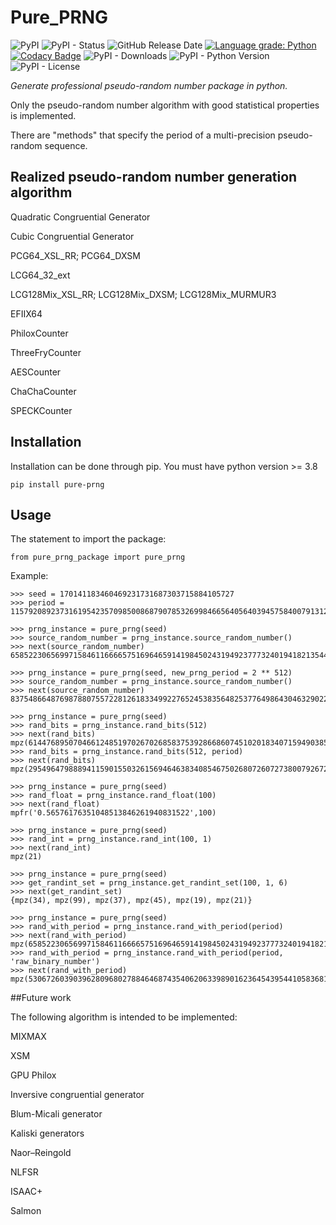 # Pure_PRNG

![PyPI](https://img.shields.io/pypi/v/pure_prng?color=red)
![PyPI - Status](https://img.shields.io/pypi/status/pure_prng)
![GitHub Release Date](https://img.shields.io/github/release-date/fsssosei/pure_prng)
[![Language grade: Python](https://img.shields.io/lgtm/grade/python/g/fsssosei/Pure_PRNG.svg?logo=lgtm&logoWidth=18)](https://lgtm.com/projects/g/fsssosei/Pure_PRNG/context:python)
[![Codacy Badge](https://api.codacy.com/project/badge/Grade/bf34f8d12be84b4492a5a3709df0aae5)](https://www.codacy.com/manual/fsssosei/pure_prng?utm_source=github.com&amp;utm_medium=referral&amp;utm_content=fsssosei/pure_prng&amp;utm_campaign=Badge_Grade)
![PyPI - Downloads](https://img.shields.io/pypi/dw/pure_prng?label=PyPI%20-%20Downloads)
![PyPI - Python Version](https://img.shields.io/pypi/pyversions/pure_prng)
![PyPI - License](https://img.shields.io/pypi/l/pure_prng)

*Generate professional pseudo-random number package in python.*

Only the pseudo-random number algorithm with good statistical properties is implemented.

There are "methods" that specify the period of a multi-precision pseudo-random sequence.

## Realized pseudo-random number generation algorithm

Quadratic Congruential Generator

Cubic Congruential Generator

PCG64_XSL_RR; PCG64_DXSM

LCG64_32_ext

LCG128Mix_XSL_RR; LCG128Mix_DXSM; LCG128Mix_MURMUR3

EFIIX64

PhiloxCounter

ThreeFryCounter

AESCounter

ChaChaCounter

SPECKCounter

## Installation

Installation can be done through pip. You must have python version >= 3.8

	pip install pure-prng

## Usage

The statement to import the package:

	from pure_prng_package import pure_prng

Example:

	>>> seed = 170141183460469231731687303715884105727
	>>> period = 115792089237316195423570985008687907853269984665640564039457584007913129639747
	
	>>> prng_instance = pure_prng(seed)
	>>> source_random_number = prng_instance.source_random_number()
	>>> next(source_random_number)
	65852230656997158461166665751696465914198450243194923777324019418213544382100
	
	>>> prng_instance = pure_prng(seed, new_prng_period = 2 ** 512)
	>>> source_random_number = prng_instance.source_random_number()
	>>> next(source_random_number)
	8375486648769878807557228126183349922765245383564825377649864304632902242469125910865615742661048315918259479944116325466004411700005484642554244082978452
	
	>>> prng_instance = pure_prng(seed)
	>>> rand_bits = prng_instance.rand_bits(512)
	>>> next(rand_bits)
	mpz(6144768950704661248519702670268583753928668607451020183407159490385670202458730311510261255705698403097105657582435836672179668357656056427608305574891156)
	>>> rand_bits = prng_instance.rand_bits(512, period)
	>>> next(rand_bits)
	mpz(2954964798889411590155032615694646383408546750268072607273800792672971321854983100133610686738061114434885994588970398525439724215184541467422573311905001)
	
	>>> prng_instance = pure_prng(seed)
	>>> rand_float = prng_instance.rand_float(100)
	>>> next(rand_float)
	mpfr('0.56576176351048513846261940831522',100)
	
	>>> prng_instance = pure_prng(seed)
	>>> rand_int = prng_instance.rand_int(100, 1)
	>>> next(rand_int)
	mpz(21)
	
	>>> prng_instance = pure_prng(seed)
	>>> get_randint_set = prng_instance.get_randint_set(100, 1, 6)
	>>> next(get_randint_set)
	{mpz(34), mpz(99), mpz(37), mpz(45), mpz(19), mpz(21)}
	
	>>> prng_instance = pure_prng(seed)
	>>> rand_with_period = prng_instance.rand_with_period(period)
	>>> next(rand_with_period)
	mpz(65852230656997158461166665751696465914198450243194923777324019418213544381986)
	>>> rand_with_period = prng_instance.rand_with_period(period, 'raw_binary_number')
	>>> next(rand_with_period)
	mpz(53067260390396280968027884646874354062063398901623645439544105836818444733296)

##Future work

The following algorithm is intended to be implemented:

MIXMAX

XSM

GPU Philox

Inversive congruential generator

Blum-Micali generator

Kaliski generators

Naor–Reingold

NLFSR

ISAAC+

Salmon
